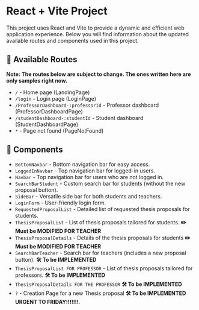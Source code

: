 # React + Vite Project

This project uses React and Vite to provide a dynamic and efficient web application experience. Below you will find information about the updated available routes and components used in this project.

## 🚀 Available Routes

**Note: The routes below are subject to change. The ones written here are only samples right now.**

- `/` - Home page (LandingPage)
- `/login` - Login page (LoginPage)
- `/ProfessorDashboard-:professorId` - Professor dashboard (ProfessorDashboardPage)
- `/studentDashboard-:studentId` - Student dashboard (StudentDashboardPage)
- `*` - Page not found (PageNotFound)

## 🧩 Components

- `BottomNavbar` - Bottom navigation bar for easy access.
- `LoggedInNavbar` - Top navigation bar for logged-in users.
- `Navbar` - Top navigation bar for users who are not logged in.
- `SearchBarStudent` - Custom search bar for students (without the new proposal button).
- `SideBar` - Versatile side bar for both students and teachers.
- `LoginForm` - User-friendly login form.
- `RequestedProposalList` - Detailed list of requested thesis proposals for students.
- `ThesisProposalList` - List of thesis proposals tailored for students. **✏️ Must be MODIFIED FOR TEACHER**
- `ThesisProposalDetails` - Details of the thesis proposals for students **✏️ Must be MODIFIED FOR TEACHER**
- `SearchBarTeacher` - Search bar for teachers (includes a new proposal button). **🛠️ To be IMPLEMENTED**
- `ThesisProposalList FOR PROFESSOR` - List of thesis proposals tailored for professors. **🛠️ To be IMPLEMENTED**
- `ThesisProposalDetails FOR THE PROFESSOR` **🛠️ To be IMPLEMENTED**
- `?` - Creation Page for a new Thesis proposal **🛠️ To be IMPLEMENTED URGENT TO FRIDAY!!!!!!!**.
